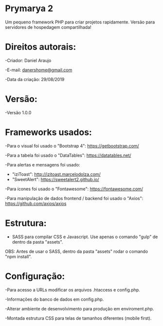 # Prymarya 2

Um pequeno framework PHP para criar projetos rapidamente.
Versão para servidores de hospedagem compartilhada!

# Direitos autorais:
-Criador: Daniel Araujo  

-E-mail: danershome@gmail.com  

-Data da criação: 29/08/2019  

# Versão:  

-Versão 1.0.0

# Frameworks usados:
-Para o visual foi usado o "Bootstrap 4": https://getbootstrap.com/  

-Para a tabela foi usado o "DataTables": https://datatables.net/  

-Para alertas e mensagens foi usado: 
- "iziToast": http://izitoast.marcelodolza.com/ 
- "SweetAlert": https://sweetalert2.github.io/ 

-Para ícones foi usado o "Fontawesome": https://fontawesome.com/ 

-Para manipulação de dados frontend / backend foi usado o "Axios": https://github.com/axios/axios 

# Estrutura:
- SASS para compilar CSS e Javascript. Use apenas o comando "gulp" de dentro da pasta "assets". 

OBS: Antes de usar o SASS, dentro da pasta "assets" rodar o comando "npm install". 

# Configuração:
-Para acesso a URLs modificar os arquivos .htaccess e config.php.  

-Informações do banco de dados em config.php.  

-Alterar ambiente de desenvolvimento para produção em enviroment.php.  

-Montada estrutura CSS para telas de tamanhos diferentes (mobile first).
